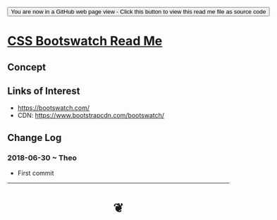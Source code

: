 <span style=display:none; >[You are now in a GitHub source code view - click this link to view Read Me file as a web page]( https://jaanga.github.io/#cookbook-html/examples/appearance-css/css-switch/css-bootswatch/README.md "View file as a web page." ) </span>

<div><input type=button onclick="window.location.href='https://github.com/pushme-pullyou/pushme-pullyou.github.io/blob/master/tootoo-templates/README.md'";
value='You are now in a GitHub web page view - Click this button to view this read me file as source code' ></div>


# [CSS Bootswatch Read Me]( #README.md )

<!--
<iframe src=https://jaanga.github.io/cookbook-html/examples/appearance-css/css-switch/css-bootswatch/css-bootswatch.html width=100% height=500px >Iframes are not viewable in GitHub source code view</iframe>

## Full Screen: [CSS Bootswatch]( https://jaanga.github.io/cookbook-html/examples/appearance-css/css-switch/css-bootswatch/css-bootswatch.html )
-->


## Concept


## Links of Interest

* https://bootswatch.com/
* CDN: https://www.bootstrapcdn.com/bootswatch/

## Change Log


### 2018-06-30 ~ Theo

* First commit

***
# <center title="hello!" ><a href=javascript:window.scrollTo(0,0); style=text-decoration:none; > ❦ </a></center>
